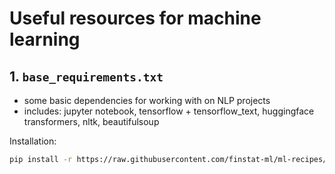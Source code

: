 # Useful resources for machine learning

## 1. `base_requirements.txt`

- some basic dependencies for working with on NLP projects
- includes: jupyter notebook, tensorflow + tensorflow_text, huggingface transformers, nltk, beautifulsoup

Installation:

```bash
pip install -r https://raw.githubusercontent.com/finstat-ml/ml-recipes/master/base_requirements.txt
```